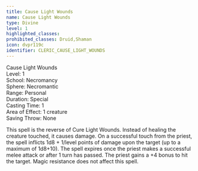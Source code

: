 ```yaml
---
title: Cause Light Wounds
name: Cause Light Wounds
type: Divine
level: 1
highlighted_classes: 
prohibited_classes: Druid,Shaman
icon: dvpr119c
identifier: CLERIC_CAUSE_LIGHT_WOUNDS
---
```

Cause Light Wounds  
Level: 1  
School: Necromancy  
Sphere: Necromantic  
Range: Personal  
Duration: Special  
Casting Time: 1  
Area of Effect: 1 creature  
Saving Throw: None  
  
This spell is the reverse of Cure Light Wounds. Instead of healing the creature touched, it causes damage. On a successful touch from the priest, the spell inflicts 1d8 + 1/level points of damage upon the target (up to a maximum of 1d8+10). The spell expires once the priest makes a successful melee attack or after 1 turn has passed. The priest gains a +4 bonus to hit the target. Magic resistance does not affect this spell.  
